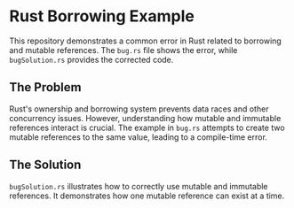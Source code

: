 # Rust Borrowing Example

This repository demonstrates a common error in Rust related to borrowing and mutable references.  The `bug.rs` file shows the error, while `bugSolution.rs` provides the corrected code.

## The Problem

Rust's ownership and borrowing system prevents data races and other concurrency issues. However, understanding how mutable and immutable references interact is crucial.  The example in `bug.rs` attempts to create two mutable references to the same value, leading to a compile-time error.

## The Solution

`bugSolution.rs` illustrates how to correctly use mutable and immutable references. It demonstrates how one mutable reference can exist at a time.